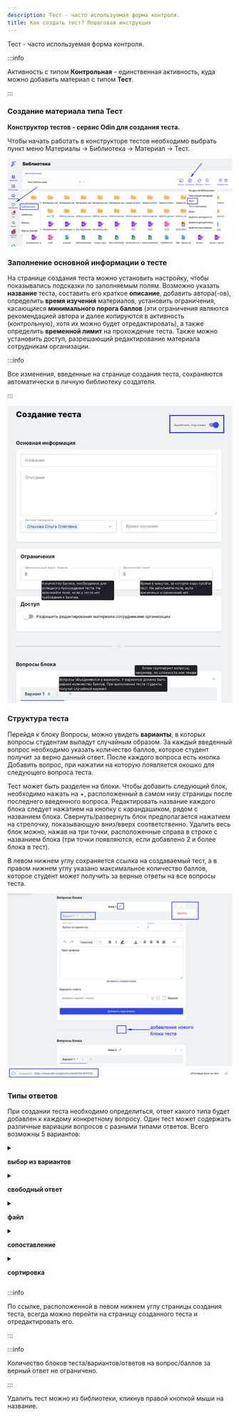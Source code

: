 ```yaml
---
description: Тест - часто используемая форма контроля.
title: Как создать тест? Пошаговая инструкция
---
```


Тест - часто используемая форма контроля.

:::info 

Активность с типом **Контрольная** - единственная активность, куда можно добавить материал с типом **Тест**.

:::

### Создание материала типа Тест

**Конструктор тестов - сервис Odin для создания теста.**

Чтобы начать работать в конструкторе тестов необходимо выбрать пункт меню Материалы -> Библиотека -> Материал -> Тест.

![](<./image (178) (1).png>)

### Заполнение основной информации о тесте

На странице создания теста можно установить настройку, чтобы показывались подсказки по заполняемым полям. Возможно указать **название** теста, составить его краткое **описание**, добавить автора(-ов), определить **время изучения** материалов, установить ограничения, касающиеся **минимального порога баллов** (эти ограничения являются рекомендацией автора и далее копируются в активность (контрольную), хотя их можно будет отредактировать), а также определить **временной лимит** на прохождение теста. Также можно установить доступ, разрешающий редактирование материала сотрудникам организации.

:::info 

Все изменения, введенные на странице создания теста, сохраняются автоматически в личную библиотеку создателя.

:::

![](<./image (179).png>)

### Структура теста

Перейдя к блоку Вопросы, можно увидеть **варианты**, в которых вопросы студентам выпадут случайным образом. За каждый введенный вопрос необходимо указать количество баллов, которое студент получит за верно данный ответ. После каждого вопроса есть кнопка Добавить вопрос, при нажатии на которую появляется окошко для следующего вопроса теста.

Тест может быть разделен на блоки. Чтобы добавить следующий блок, необходимо нажать на +, расположенный в самом низу страницы после последнего введенного вопроса. Редактировать название каждого блока следует нажатием на кнопку с карандашиком, рядом с названием блока. Свернуть/развернуть блок предполагается нажатием на стрелочку, показывающую вниз/вверх соответственно. Удалить весь блок можно, нажав на три точки, расположенные справа в строке с названием блока (три точки появляются, если добавлено 2 и более блока в тест).

В левом нижнем углу сохраняется ссылка на создаваемый тест, а в правом нижнем углу указано максимальное количество баллов, которое студент может получить за верные ответы на все вопросы теста.

![](<./image (181).png>)

### Типы ответов

При создании теста необходимо определиться, ответ какого типа будет добавлен к каждому конкретному вопросу. Один тест может содержать различные вариации вопросов с разными типами ответов. Всего возможны 5 вариантов:

<details>

<summary>

**выбор из вариантов**

</summary>

Подразумевает выбор из нескольких предложенных вариантов ответа. При создании указываются все возможные варианты ответа. Верных вариантов может быть как один, так и несколько. Если верных ответов несколько, то верным ответ будет только в случае выбора студентом всех верных вариантов. Можно включить режим расширенного ввода текста ответа (подчеркнутый значок U), добавить комментарий к варианту ответа (облачко),  удалить уже введенные варианты ответа (крестик напротив неверно введенного варианта).

![](./еее.png)

</details>

<details>

<summary>

**свободный ответ**

</summary>

Подразумевает свободный ответ студента на заданный вопрос. Предполагается, что возможны три варианта подачи такого ответа:

-  ручная проверка - преподаватель проверяет каждый ответ студента и самостоятельно вручную определяет верный он или нет.

-  точное совпадение - при таком варианте преподаватель указывает, какой ответ студента может стать верным. Только точно введеное значение, соответствующее одному из вариантов преподавателя, будет засчитано как верный ответ.

-  диапазон - диапазон устанавливается в случае, когда верным ответом станет число, попадающее в определенный промежуток чисел "от" и "до".

![](<./image (3) (1) (1) (1) (1) (1) (1) (1) (1) (1) (1) (1).png>)

</details>

<details>

<summary>

**файл**

</summary>

Студент прикладывает электронный файл, который является ответом на поставленный вопрос теста. Ограничений к загружаемому файлу в системе не установлено. В этом случае преподаватель должен будет проверить ответ на вопрос вручную.

![](<./image (4) (1) (1) (1) (1) (1) (1) (1) (1) (1).png>)

</details>

<details>

<summary>

**сопоставление**

</summary>

При таком варианте необходимо сопоставить между собой верные пары ответов. Студенту необходимо перетащить ячейку из столбца справа к соответствующей ячейке столбца слева.

![](<./image (1) (1) (1) (1) (1) (1) (1) (1) (1) (1) (1) (1) (1) (1) (1) (1) (1) (1) (1) (1) (1) (1) (1) (1) (1) (1) (1) (1) (1) (1) (1) (1) (1) (1) (1) (1) (1) (1) (1) (1) (1) (1) (1) (1) (1) (1) (1) (1) (1) (1) (1) (1) (1) (1) (1) (1) (1) (1) (1) (1) ( (6).png>)

</details>

<details>

<summary>

**сортировка**

</summary>

При таком типе ответа студенту необходимо расположить указанные опции в порядке возрастания/убывания/логической последовательности.

![](<./image (2) (1) (1) (1) (1) (1) (1) (1) (1) (1) (1) (1) (1) (1) (1) (1) (1) (1) (1) (1) (1) (1) (1) (1) (1).png>)

</details>

:::info 

По ссылке, расположенной в левом нижнем углу страницы создания теста, всегда можно перейти на страницу созданного теста и отредактировать его.

:::

:::info 

Количество блоков теста/вариантов/ответов на вопрос/баллов за верный ответ не ограничено.

:::

Удалить тест можно из библиотеки, кликнув правой кнопкой мыши на название.